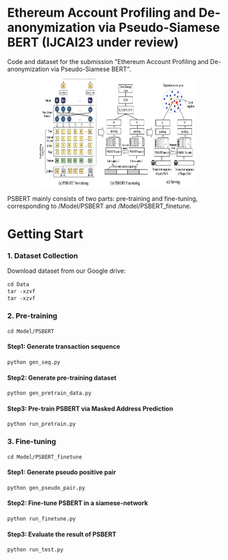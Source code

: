 
# Ethereum Account Profiling and De-anonymization via Pseudo-Siamese BERT (IJCAI23 under review)

Code and dataset for the submission "Ethereum Account Profiling and De-anonymization via Pseudo-Siamese BERT".


<div align=center><img width="360" height="250" src="https://github.com/PSBERTAuthor/PSBERT/blob/master/materials/framework.png"/></div>


PSBERT mainly consists of two parts: pre-training and fine-tuning, corresponding to /Model/PSBERT and /Model/PSBERT_finetune.

# Getting Start

###  1. Dataset Collection
Download dataset from our Google drive:
``` 
cd Data
tar -xzvf 
tar -xzvf 
``` 

### 2. Pre-training
``` 
cd Model/PSBERT
``` 
#### Step1: Generate transaction sequence
``` 
python gen_seq.py
``` 
#### Step2: Generate pre-training dataset
``` 
python gen_pretrain_data.py
``` 
#### Step3: Pre-train PSBERT via Masked Address Prediction
``` 
python run_pretrain.py
``` 

### 3. Fine-tuning
``` 
cd Model/PSBERT_finetune
``` 
#### Step1: Generate pseudo positive pair
``` 
python gen_pseudo_pair.py
``` 
#### Step2: Fine-tune PSBERT in a siamese-network
``` 
python run_finetune.py
``` 
#### Step3: Evaluate the result of PSBERT
``` 
python run_test.py
``` 